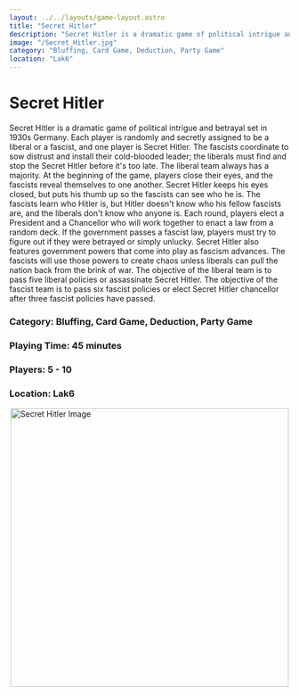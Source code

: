 ```yaml
---
layout: ../../layouts/game-layout.astro
title: "Secret Hitler"
description: "Secret Hitler is a dramatic game of political intrigue and betrayal set in 1930s Germany."
image: "/Secret_Hitler.jpg"
category: "Bluffing, Card Game, Deduction, Party Game"
location: "Lak6"
---
```

# Secret Hitler

Secret Hitler is a dramatic game of political intrigue and betrayal set in 1930s Germany. Each player is randomly and secretly assigned to be a liberal or a fascist, and one player is Secret Hitler. The fascists coordinate to sow distrust and install their cold-blooded leader; the liberals must find and stop the Secret Hitler before it's too late. The liberal team always has a majority.  At the beginning of the game, players close their eyes, and the fascists reveal themselves to one another. Secret Hitler keeps his eyes closed, but puts his thumb up so the fascists can see who he is. The fascists learn who Hitler is, but Hitler doesn't know who his fellow fascists are, and the liberals don't know who anyone is.  Each round, players elect a President and a Chancellor who will work together to enact a law from a random deck. If the government passes a fascist law, players must try to figure out if they were betrayed or simply unlucky. Secret Hitler also features government powers that come into play as fascism advances. The fascists will use those powers to create chaos unless liberals can pull the nation back from the brink of war.  The objective of the liberal team is to pass five liberal policies or assassinate Secret Hitler. The objective of the fascist team is to pass six fascist policies or elect Secret Hitler chancellor after three fascist policies have passed.  

### Category: Bluffing, Card Game, Deduction, Party Game

### Playing Time: 45 minutes

### Players: 5 - 10

### Location: Lak6

<img src="/Secret_Hitler.jpg" alt="Secret Hitler Image" width="500" style="display: block; margin: 0 auto">

